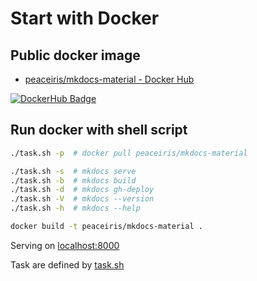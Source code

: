 # Start with Docker



## Public docker image

- [peaceiris/mkdocs-material - Docker Hub]

<!-- https://dockeri.co/ -->
[![DockerHub Badge](https://dockeri.co/image/peaceiris/mkdocs-material)][peaceiris/mkdocs-material - Docker Hub]



## Run docker with shell script

```sh
./task.sh -p  # docker pull peaceiris/mkdocs-material

./task.sh -s  # mkdocs serve
./task.sh -b  # mkdocs build
./task.sh -d  # mkdocs gh-deploy
./task.sh -V  # mkdocs --version
./task.sh -h  # mkdocs --help

docker build -t peaceiris/mkdocs-material .
```

Serving on [localhost:8000](http://localhost:8000)

Task are defined by [task.sh]



<!-- Internal References -->
<!-- External References -->
[peaceiris/mkdocs-material - Docker Hub]: https://hub.docker.com/r/peaceiris/mkdocs-material
[task.sh]: https://github.com/peaceiris/mkdocs-material-boilerplate/blob/master/task.sh
